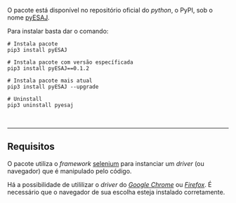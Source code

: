 O pacote está disponível no repositório oficial do _python_, o PyPI, sob o
nome [pyESAJ](https://pypi.org/project/pyesaj/).

Para instalar basta dar o comando:

```shell
# Instala pacote
pip3 install pyESAJ

# Instala pacote com versão específicada
pip3 install pyESAJ==0.1.2

# Instala pacote mais atual
pip3 install pyESAJ --upgrade

# Uninstall
pip3 uninstall pyesaj
```

<br>

---

## Requisitos

O pacote utiliza o
_framework_ [selenium](https://selenium-python.readthedocs.io/) para instanciar
um _driver_ (ou navegador) que é manipulado pelo código.

Há a possibilidade de utililizar o _driver_
do [_Google Chrome_](https://www.google.com/intl/pt-BR/chrome/)
ou [_Firefox_](https://www.mozilla.org/). É necessário que o navegador de sua
escolha esteja instalado corretamente.
